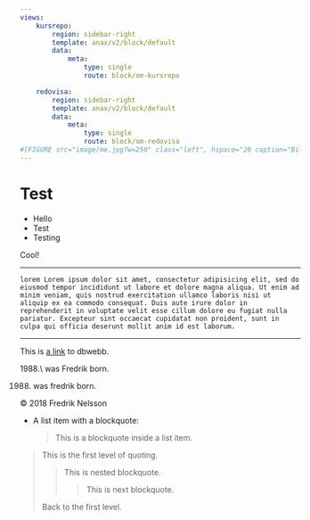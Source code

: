 ```yaml
---
views:
    kursrepo:
        region: sidebar-right
        template: anax/v2/block/default
        data:
            meta:
                type: single
                route: block/om-kursrepo

    redovisa:
        region: sidebar-right
        template: anax/v2/block/default
        data:
            meta:
                type: single
                route: block/om-redovisa
#[FIGURE src="image/me.jpg?w=250" class="left", hspace="20 caption="Bild på mig"]
---
```

Test
=========================

+ Hello
+ Test
+ Testing

Cool!

*****


    lorem Lorem ipsum dolor sit amet, consectetur adipisicing elit, sed do eiusmod tempor incididunt ut labore et dolore magna aliqua. Ut enim ad minim veniam, quis nostrud exercitation ullamco laboris nisi ut aliquip ex ea commodo consequat. Duis aute irure dolor in reprehenderit in voluptate velit esse cillum dolore eu fugiat nulla pariatur. Excepteur sint occaecat cupidatat non proident, sunt in culpa qui officia deserunt mollit anim id est laborum.

- - -

This is [a link](http://dbwebb.se/ "Title") to dbwebb.

1988.\ was Fredrik born.

1988. was fredrik born.

<div class="footer">
        &copy; 2018 Fredrik Nelsson
    </div>

*   A list item with a blockquote:

    > This is a blockquote
    > inside a list item.

> This is the first level of quoting.
>
> > This is nested blockquote.
> >
> > > This is next blockquote.
>
> Back to the first level.
